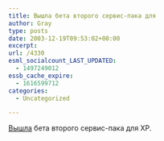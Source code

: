 ```yaml
---
title: Вышла бета второго сервис-пака для
author: Gray
type: posts
date: 2003-12-19T09:53:02+00:00
excerpt:
url: /4330
esml_socialcount_LAST_UPDATED:
  - 1497249012
essb_cache_expire:
  - 1616599712
categories:
  - Uncategorized

---
```








<a href="http://www.neowin.net/comments.php?id=16037&#038;category=main" target="_blank">Вышла</a> бета второго сервис-пака для XP.